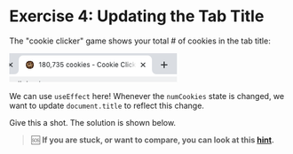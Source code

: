 # Exercise 4: Updating the Tab Title

The "cookie clicker" game shows your total # of cookies in the tab title:

![title bar](/__lecture/assets/title.png)

We can use `useEffect` here! Whenever the `numCookies` state is changed, we want to update `document.title` to reflect this change.

Give this a shot. The solution is shown below.

> 🆘 **If you are stuck, or want to compare, you can look at this [hint](./_hints/hint-1.md).**
